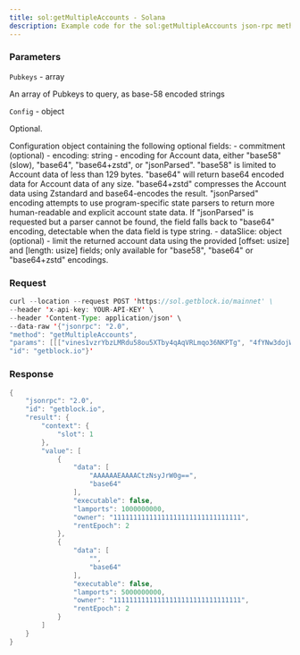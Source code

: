 ```yaml
---
title: sol:getMultipleAccounts - Solana
description: Example code for the sol:getMultipleAccounts json-rpc method. Сomplete guide on how to use sol:getMultipleAccounts json-rpc in GetBlock.io Web3 documentation.
---
```


### Parameters


`Pubkeys` - array

An array of Pubkeys to query, as base-58 encoded strings

`Config` - object

Optional.

Configuration object containing the following optional fields: -
commitment (optional) - encoding: string - encoding for Account data,
either "base58" (slow), "base64", "base64+zstd", or "jsonParsed".
"base58" is limited to Account data of less than 129 bytes. "base64"
will return base64 encoded data for Account data of any size.
"base64+zstd" compresses the Account data using Zstandard and
base64-encodes the result. "jsonParsed" encoding attempts to use
program-specific state parsers to return more human-readable and
explicit account state data. If "jsonParsed" is requested but a parser
cannot be found, the field falls back to "base64" encoding, detectable
when the data field is type string. - dataSlice: object (optional) -
limit the returned account data using the provided \[offset: usize\] and
\[length: usize\] fields; only available for "base58", "base64" or
"base64+zstd" encodings.

### Request

``` java
curl --location --request POST 'https://sol.getblock.io/mainnet' \ 
--header 'x-api-key: YOUR-API-KEY' \ 
--header 'Content-Type: application/json' \ 
--data-raw '{"jsonrpc": "2.0",
"method": "getMultipleAccounts",
"params": [[["vines1vzrYbzLMRdu58ou5XTby4qAqVRLmqo36NKPTg", "4fYNw3dojWmQ4dXtSGE9epjRGy9pFSx62YypT7avPYvA"]], [{"dataSlice": {"offset": 0, "lenght": 0}}]],
"id": "getblock.io"}'
```

###  Response

``` java
{
    "jsonrpc": "2.0",
    "id": "getblock.io",
    "result": {
        "context": {
            "slot": 1
        },
        "value": [
            {
                "data": [
                    "AAAAAAEAAAACtzNsyJrW0g==",
                    "base64"
                ],
                "executable": false,
                "lamports": 1000000000,
                "owner": "11111111111111111111111111111111",
                "rentEpoch": 2
            },
            {
                "data": [
                    "",
                    "base64"
                ],
                "executable": false,
                "lamports": 5000000000,
                "owner": "11111111111111111111111111111111",
                "rentEpoch": 2
            }
        ]
    }
}
```

